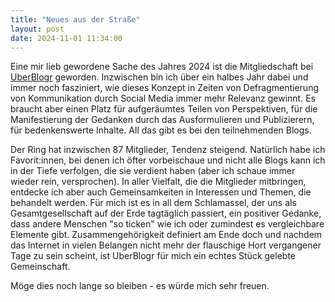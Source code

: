 ```yaml
---
title: "Neues aus der Straße"
layout: post
date: 2024-11-01 11:34:00
---
```


Eine mir lieb gewordene Sache des Jahres 2024 ist die Mitgliedschaft bei [UberBlogr](https://uberblogr.de) geworden. Inzwischen bin ich über ein halbes Jahr dabei und immer noch fasziniert, wie dieses Konzept in Zeiten von Defragmentierung von Kommunikation durch Social Media immer mehr Relevanz gewinnt. Es braucht aber einen Platz für aufgeräumtes Teilen von Perspektiven, für die Manifestierung der Gedanken durch das Ausformulieren und Publizierern, für bedenkenswerte Inhalte. All das gibt es bei den teilnehmenden Blogs.

Der Ring hat inzwischen 87 Mitglieder, Tendenz steigend. Natürlich habe ich Favorit:innen, bei denen ich öfter vorbeischaue und nicht alle Blogs kann ich in der Tiefe verfolgen, die sie verdient haben (aber ich schaue immer wieder rein, versprochen). In aller Vielfalt, die die Mitglieder mitbringen, entdecke ich aber auch Gemeinsamkeiten in Interessen und Themen, die behandelt werden. Für mich ist es in all dem Schlamassel, der uns als Gesamtgesellschaft auf der Erde tagtäglich passiert, ein positiver Gedanke, dass andere Menschen "so ticken" wie ich oder zumindest es vergleichbare Elemente gibt. Zusammengehörigkeit definiert am Ende doch und nachdem das Internet in vielen Belangen nicht mehr der flauschige Hort vergangener Tage zu sein scheint, ist UberBlogr für mich ein echtes Stück gelebte Gemeinschaft.

Möge dies noch lange so bleiben - es würde mich sehr freuen.